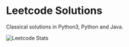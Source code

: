 # Leetcode Solutions

Classical solutions in Python3, Python and Java.

![Leetcode Stats](https://leetcard.jacoblin.cool/kwoz?ext=heatmap)


